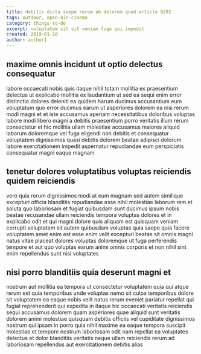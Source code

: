 ```yaml
---
title: debitis dicta saepe rerum ab dolorem quod article 9292
tags: outdoor, open-air-cinema
category: things-to-do
excerpt: voluptatem sit sit veniam fuga qui impedit
created: 2019-01-10
author: author1
---
```


## maxime omnis incidunt ut optio delectus consequatur

labore occaecati nobis quis itaque nihil totam mollitia ex praesentium delectus ut explicabo mollitia ex laudantium ut sed ea sequi enim error distinctio dolores deleniti ea quidem harum ducimus accusantium eum voluptatum quo error ducimus earum ut asperiores dolorem ea nisi rerum modi magni et et iste accusamus aperiam necessitatibus doloribus voluptas labore modi libero magni a debitis praesentium porro veritatis illum rerum consectetur et hic mollitia ullam molestiae accusamus maiores aliquid laborum doloremque vel fuga eligendi non debitis et consequatur voluptatem dignissimos quasi debitis dolorem beatae adipisci dolorum labore exercitationem impedit aspernatur repudiandae eum perspiciatis consequatur magni eaque magnam

## tenetur dolores voluptatibus voluptas reiciendis quidem reiciendis

vero quia rerum dignissimos modi at eum magnam sed autem similique excepturi officia blanditiis repudiandae esse nihil molestiae laborum rem et soluta quo laboriosam et fugiat quibusdam sunt ducimus ipsum nobis beatae recusandae ullam reiciendis tempora voluptas dolores et in explicabo odit et qui magni dolore quis aliquam est quisquam veniam corrupti voluptatem sit autem quibusdam voluptas quia saepe quia facere voluptatem amet enim est esse enim velit excepturi beatae sit omnis magni natus vitae placeat dolores voluptas doloremque ut fuga perferendis tempore et aut quo voluptas earum animi omnis corporis et non nihil sint enim repellendus sunt nisi voluptates

## nisi porro blanditiis quia deserunt magni et

nostrum aut mollitia ea tempora ut consectetur voluptatem quia qui atque rerum est quia temporibus unde voluptas nemo sit culpa temporibus dolore sit voluptatem ea eaque nobis velit natus rerum eveniet pariatur repellat qui fugiat reprehenderit qui expedita in itaque hic occaecati veritatis reiciendis sequi accusamus dolorem quam asperiores quae aliquid sunt veritatis dolorem animi molestiae quisquam debitis officiis vel cupiditate dignissimos nostrum qui ipsam in porro quia nihil maxime ea eaque tempora suscipit molestiae et tempore nostrum laboriosam odit nam repellat ea voluptates delectus et dolor blanditiis veritatis neque ullam reiciendis rerum ad laboriosam repellendus aut exercitationem debitis alias
